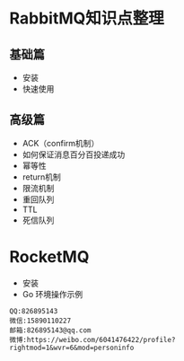 # RabbitMQ知识点整理
## 基础篇
- 安装
- 快速使用
## 高级篇
- ACK（confirm机制）
- 如何保证消息百分百投递成功
- 幂等性
- return机制
- 限流机制
- 重回队列
- TTL
- 死信队列

# RocketMQ 
- 安装
- Go 环境操作示例
````
QQ:826895143
微信:15890110227
邮箱:826895143@qq.com
微博:https://weibo.com/6041476422/profile?rightmod=1&wvr=6&mod=personinfo
````